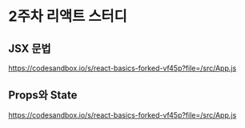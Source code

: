 # 2주차 리액트 스터디

## JSX 문법 
https://codesandbox.io/s/react-basics-forked-vf45p?file=/src/App.js

## Props와 State
https://codesandbox.io/s/react-basics-forked-vf45p?file=/src/App.js